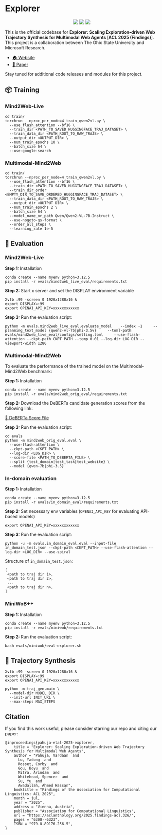 # Explorer

<p align="center">
  <a href="https://aclanthology.org/events/acl-2025/"><img src="https://img.shields.io/badge/ACL_Findings-2025-purple"></a>
  <a href="https://aclanthology.org/2025.findings-acl.326.pdf"><img src="http://img.shields.io/badge/Paper-PDF-red.svg"></a>
  <a href="https://github.com/OSU-NLP-Group/Explorer/blob/main/LICENSE">
    <img src="https://img.shields.io/badge/MIT-License-blue">
  </a>
</p>

This is the official codebase for **Explorer: Scaling Exploration-driven Web Trajectory Synthesis for Multimodal Web Agents** [**ACL 2025 (Findings)**]. This project is a collaboration between The Ohio State University and Microsoft Research.

- [🏠 Website](https://osu-nlp-group.github.io/Explorer/)
- [📖 Paper](https://aclanthology.org/2025.findings-acl.326.pdf)

Stay tuned for additional code releases and modules for this project.


## 📦 Training

### Mind2Web-Live
```
cd train/
torchrun --nproc_per_node=4 train_qwen2vl.py \
  --use_flash_attention --bf16 \
  --train_dir <PATH_TO_SAVED_HUGGINGFACE_TRAJ_DATASET> \
  --train_data_dir <PATH_ROOT_TO_RAW_TRAJS> \
  --output_dir <OUTPUT_DIR> \
  --num_train_epochs 10 \
  --batch_size 64 \
  --use-google-search
```

### Multimodal-Mind2Web
```
cd train/
torchrun --nproc_per_node=4 train_qwen2vl.py \
  --use_flash_attention --bf16 \
  --train_dir <PATH_TO_SAVED_HUGGINGFACE_TRAJ_DATASET> \
  --train_dir_order <EMPTY_DIR_TO_SAVE_ORDERED_HUGGINGFACE_TRAJ_DATASET> \
  --train_data_dir <PATH_ROOT_TO_RAW_TRAJS> \
  --output_dir <OUTPUT_DIR> \
  --num_train_epochs 2 \
  --batch_size 64 \
  --model_name_or_path Qwen/Qwen2-VL-7B-Instruct \
  --use-nogoto-gs-format \
  --order_all_steps \
  --learning_rate 1e-5
```

## 🧪 Evaluation

### Mind2Web-Live

**Step 1:** Installation
```
conda create --name myenv python=3.12.5
pip install -r evals/mind2web_live_eval/requirements.txt
```

**Step 2:** Start x server and set the DISPLAY environment variable
```
Xvfb :99 -screen 0 1920x1280x16 &
export DISPLAY=:99
export OPENAI_API_KEY=xxxxxxxxxxxx
```

**Step 3:** Run the evaluation script:
```
python -m evals.mind2web_live_eval.evaluate_model    --index -1     --planning_text_model {qwen2-vl-7b|phi-3.5v}     --toml-path evals/mind2web_live_eval/configs/setting.toml     --use-flash-attention --ckpt-path CKPT_PATH --temp 0.01 --log-dir LOG_DIR --viewport-width 1280
```

### Multimodal-Mind2Web

To evaluate the performance of the trained model on the Multimodal-Mind2Web benchmark:

**Step 1:** Installation
```
conda create --name myenv python=3.12.5
pip install -r evals/mind2web_orig_eval/requirements.txt
```

**Step 2:** Download the DeBERTa candidate generation scores from the following link:

[🔗 DeBERTa Score File](https://buckeyemailosu-my.sharepoint.com/:u:/g/personal/deng_595_buckeyemail_osu_edu/EZllMua3lABAhXQnCN7-pr4BIP4YV8xPfbgyP5FXT18wag?e=yXkK8k)

**Step 3:** Run the evaluation script:

```
cd evals
python -m mind2web_orig_eval.eval \
  --use-flash-attention \
  --ckpt-path <CKPT_PATH> \
  --log-dir <LOG_DIR> \
  --score-file <PATH_TO_DEBERTA_FILE> \
  --split {test_domain|test_task|test_website} \
  --model {qwen-7b|phi-3.5}
```

### In-domain evaluation

**Step 1:** Installation
```
conda create --name myenv python=3.12.5
pip install -r evals/in_domain_eval/requirements.txt
```

**Step 2:** Set necessary env variables (`OPENAI_API_KEY` for evaluating API-based models)
```
export OPENAI_API_KEY=xxxxxxxxxxxx
```

**Step 3:** Run the evaluation script:

```
python -u -m evals.in_domain_eval.eval --input-file in_domain_test.json --ckpt-path <CKPT_PATH> --use-flash-attention --log-dir <LOG_DIR> --use-spiral
```

Structure of `in_domain_test.json`:
```
[
 <path to traj dir 1>,
 <path to traj dir 2>,
 ...
 <path to traj dir n>,
]
```

### MiniWoB++ 

**Step 1:** Installation
```
conda create --name myenv python=3.12.5
pip install -r evals/miniwob/requirements.txt
```

**Step 2:** Run the evaluation script:

```
bash evals/miniwob/eval-explorer.sh
```

## 🚀 Trajectory Synthesis
```
Xvfb :99 -screen 0 1920x1280x16 &
export DISPLAY=:99
export OPENAI_API_KEY=xxxxxxxxxxxx

python -m traj_gen.main \
  --model-dir MODEL_DIR \
  --init-url INIT_URL \
  --max-steps MAX_STEPS
```

## Citation

If you find this work useful, please consider starring our repo and citing our paper: 

```
@inproceedings{pahuja-etal-2025-explorer,
    title = "Explorer: Scaling Exploration-driven Web Trajectory Synthesis for Multimodal Web Agents",
    author = "Pahuja, Vardaan  and
      Lu, Yadong  and
      Rosset, Corby  and
      Gou, Boyu  and
      Mitra, Arindam  and
      Whitehead, Spencer  and
      Su, Yu  and
      Awadallah, Ahmed Hassan",
    booktitle = "Findings of the Association for Computational Linguistics: ACL 2025",
    month = jul,
    year = "2025",
    address = "Vienna, Austria",
    publisher = "Association for Computational Linguistics",
    url = "https://aclanthology.org/2025.findings-acl.326/",
    pages = "6300--6323",
    ISBN = "979-8-89176-256-5",
}
```
